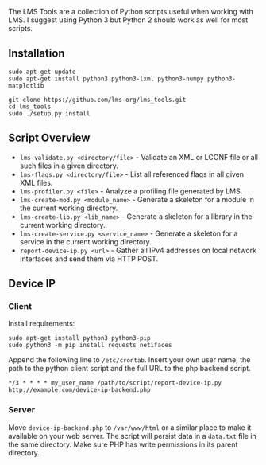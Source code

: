 The LMS Tools are a collection of Python scripts useful when working with LMS.
I suggest using Python 3 but Python 2 should work as well for most scripts.

## Installation
```
sudo apt-get update
sudo apt-get install python3 python3-lxml python3-numpy python3-matplotlib

git clone https://github.com/lms-org/lms_tools.git
cd lms_tools
sudo ./setup.py install
```

## Script Overview
- `lms-validate.py <directory/file>` - Validate an XML or LCONF file or all such
  files in a given directory.
- `lms-flags.py <directory/file>` - List all referenced flags in all given
  XML files.
- `lms-profiler.py <file>` - Analyze a profiling file generated by LMS.
- `lms-create-mod.py <module_name>` - Generate a skeleton for a module in the
  current working directory.
- `lms-create-lib.py <lib_name>` - Generate a skeleton for a library in the
  current working directory.
- `lms-create-service.py <service_name>` - Generate a skeleton for a service in
  the current working directory.
- `report-device-ip.py <url>` - Gather all IPv4 addresses on local network
  interfaces and send them via HTTP POST.

## Device IP
### Client
Install requirements:
```
sudo apt-get install python3 python3-pip
sudo python3 -m pip install requests netifaces
```

Append the following line to `/etc/crontab`. Insert your own user name, the path
to the python client script and the full URL to the php backend script.
```
*/3 * * * * my_user_name /path/to/script/report-device-ip.py http://example.com/device-ip-backend.php
```

### Server
Move `device-ip-backend.php` to `/var/www/html` or a similar place to make
it available on your web server. The script will persist data in a `data.txt`
file in the same directory. Make sure PHP has write permissions in its parent
directory.
